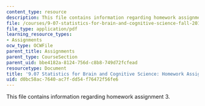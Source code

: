 ```yaml
---
content_type: resource
description: This file contains information regarding homework assignment 3.
file: /courses/9-07-statistics-for-brain-and-cognitive-science-fall-2016/d0bc58ac7640ac7fdd54f76472f56fe6_MIT9_07F16_HomworkAsign_3.pdf
file_type: application/pdf
learning_resource_types:
- Assignments
ocw_type: OCWFile
parent_title: Assignments
parent_type: CourseSection
parent_uid: bbe4182a-8124-756d-c8b8-749d72fcfead
resourcetype: Document
title: '9.07 Statistics for Brain and Cognitive Science: Homework Assignment 3'
uid: d0bc58ac-7640-ac7f-dd54-f76472f56fe6
---
```

This file contains information regarding homework assignment 3.

